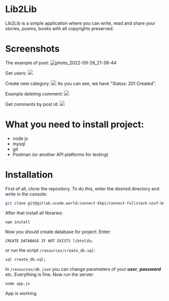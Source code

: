 # Lib2Lib
Lib2Lib is a simple application where you can write, read and share your stories, poems, books with all copyrights preserved.

# Screenshots
The example of post:
![photo_2022-09-26_21-39-44](https://user-images.githubusercontent.com/105050372/192383774-18c4fc45-3695-442e-a5c9-240ece0e8b36.jpg)


Get users:
![](https://lh4.googleusercontent.com/RZEO4QCwvMJdTbOC2Vw1jKn1MkJbECvyxvG7f4fu4zRcK4FxffW89PdLdyFKxp8pcz2raVfU2zzYUlCBcv-0gGoJHAQcUJwV_1MDs3T7D_QqzGq-Y5-o7xwocNLQ7ENuRQ=w1280)

Create new category:
![](https://lh4.googleusercontent.com/H4sFrNDqlseZV33XOY2SFuTXCmnqtwevXND9HRs8tMpmpj6V1RtHnWbbvxMAslX3tsCO78tKf0it-_gKMlYmUxmcAtdiM-hgXz02U7fq-cKa4nxG8LJY4LAG9Vt5r_24zQ=w1280)
As you can see, we have "Status: 201 Created".

Example deleting comment:
![](https://lh6.googleusercontent.com/sjZhcdO7rHzCFouXOEuKa09pwdyv32lhXySWw1OaTceL1huXgoVhj_WVdx7y4hw-ACG7y3qQzZsWDCGLHcK1cu7RLDi1QAagw8Z7wZfn7vOarx_vIHlcvNYi2gbz5NHY=w1280)

Get comments by post id:
![](https://lh5.googleusercontent.com/PhidJjtWru_VGWRkYG014wBQwlL5N1PkpGX_dVU4r7LPefPjbER5sLdQ9vTiiJfZ9VGeayiBn0zvpgTQ9muG_BTucb2HrFVQ-S453dIN_RItqUwK0AcXnSToFYeRM0vOFQ=w1280)

# What you need to install project:
- node js
- mysql
- git
- Postman (or another API platforms for testing)

# Installation

First of all, clone the repository. To do this, enter the desired directory and write in the console:
```bash
git clone git@gitlab.ucode.world:connect-khpi/connect-fullstack-usof-backend/mbabichiev.git
```

After that install all libraries:
```bash
npm install
```

Now you should create database for project. Enter:
```bash
CREATE DATABASE IF NOT EXISTS libtolib;
```
or run the script `/resources/create_db.sql`:
```bash
sql create_db.sql;
```

In `/resources/db.json` you can change parameters of your ***user***, ***password*** etc.
Everything is fine. Now run the server:
```bash
node app.js
```
App is working.





